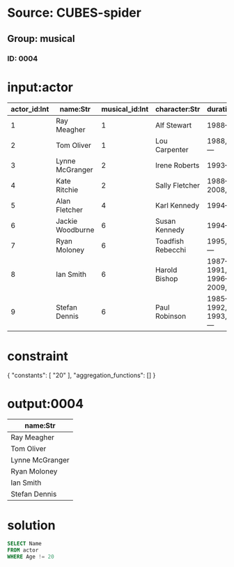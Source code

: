 # Source: CUBES-spider
## Group: musical
### ID: 0004

# input:actor

| actor_id:Int | name:Str | musical_id:Int | character:Str | duration:Str | age:Int |
|---|---|---|---|---|---|
| 1 | Ray Meagher | 1 | Alf Stewart | 1988— | 26 |
| 2 | Tom Oliver | 1 | Lou Carpenter | 1988, 1992— | 22 |
| 3 | Lynne McGranger | 2 | Irene Roberts | 1993— | 21 |
| 4 | Kate Ritchie | 2 | Sally Fletcher | 1988–2008, 2013 | 20 |
| 5 | Alan Fletcher | 4 | Karl Kennedy | 1994— | 20 |
| 6 | Jackie Woodburne | 6 | Susan Kennedy | 1994— | 20 |
| 7 | Ryan Moloney | 6 | Toadfish Rebecchi | 1995, 1996— | 18 |
| 8 | Ian Smith | 6 | Harold Bishop | 1987–1991, 1996–2009, 2011 | 17 |
| 9 | Stefan Dennis | 6 | Paul Robinson | 1985–1992, 1993, 2004— | 17 |

# constraint

{
  "constants": [
    "20"
  ],
  "aggregation_functions": []
}

# output:0004

| name:Str |
|---|
| Ray Meagher |
| Tom Oliver |
| Lynne McGranger |
| Ryan Moloney |
| Ian Smith |
| Stefan Dennis |

# solution

```sql
SELECT Name
FROM actor
WHERE Age != 20
```
